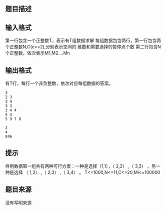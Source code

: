 


## 题目描述
## 输入格式
第一行包含一个正整数T，表示有T组数据求解
每组数据包含两行，第一行包含两个正整数N,C(c>=2),分别表示空间的
维数和需要选择的暂停点个数
第二行包含N个正整数，依次表示M1,M2....Mn
## 输出格式
有T行，每行一个非负整数，依次对应每组数据的答案。

```input1
3 
2 3 
3 4 
3 3 
3 4 4 
4 4 
5 9 7 8 

```

```output1
2 
4 
846 
```

## 提示
样例数据第一组共有两种可行方案：一种是选择（1,1），（ 2,2） ,（ 3,3） ，另一种是选择 （ 1,2） ,（ 2,3） ,（ 3,4） 。 
T<=1000,N<=11,C<=20,Mi<=100000
## 题目来源
没有写明来源


